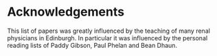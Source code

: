 # Acknowledgements

This list of papers was greatly influenced by the teaching of many renal physicians in Edinburgh.  In particular it was influenced by the personal reading lists of Paddy Gibson, Paul Phelan and Bean Dhaun. 
